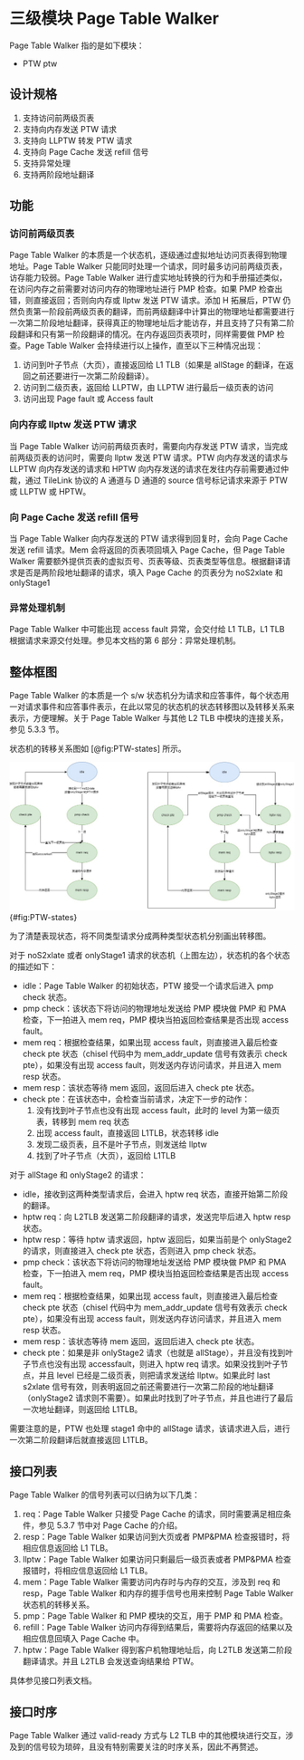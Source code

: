 
# 三级模块 Page Table Walker

Page Table Walker 指的是如下模块：

* PTW ptw

## 设计规格

1. 支持访问前两级页表
2. 支持向内存发送 PTW 请求
3. 支持向 LLPTW 转发 PTW 请求
4. 支持向 Page Cache 发送 refill 信号
5. 支持异常处理
6. 支持两阶段地址翻译

## 功能

### 访问前两级页表

Page Table Walker 的本质是一个状态机，逐级通过虚拟地址访问页表得到物理地址。Page Table Walker 只能同时处理一个请求，同时最多访问前两级页表，访存能力较弱。Page Table Walker 进行虚实地址转换的行为和手册描述类似，在访问内存之前需要对访问内存的物理地址进行 PMP 检查。如果 PMP 检查出错，则直接返回；否则向内存或 llptw 发送 PTW 请求。添加 H 拓展后，PTW 仍然负责第一阶段前两级页表的翻译，而前两级翻译中计算出的物理地址都需要进行一次第二阶段地址翻译，获得真正的物理地址后才能访存，并且支持了只有第二阶段翻译和只有第一阶段翻译的情况。在内存返回页表项时，同样需要做 PMP 检查。Page Table Walker 会持续进行以上操作，直至以下三种情况出现：

1. 访问到叶子节点（大页），直接返回给 L1 TLB（如果是 allStage 的翻译，在返回之前还要进行一次第二阶段翻译）。
2. 访问到二级页表，返回给 LLPTW，由 LLPTW 进行最后一级页表的访问
3. 访问出现 Page fault 或 Access fault

### 向内存或 llptw 发送 PTW 请求

当 Page Table Walker 访问前两级页表时，需要向内存发送 PTW 请求，当完成前两级页表的访问时，需要向 llptw 发送 PTW 请求。PTW 向内存发送的请求与 LLPTW 向内存发送的请求和 HPTW 向内存发送的请求在发往内存前需要通过仲裁，通过 TileLink 协议的 A 通道与 D 通道的 source 信号标记请求来源于 PTW 或 LLPTW 或 HPTW。

### 向 Page Cache 发送 refill 信号

当 Page Table Walker 向内存发送的 PTW 请求得到回复时，会向 Page Cache 发送 refill 请求。Mem 会将返回的页表项回填入 Page Cache，但 Page Table Walker 需要额外提供页表的虚拟页号、页表等级、页表类型等信息。根据翻译请求是否是两阶段地址翻译的请求，填入 Page Cache 的页表分为 noS2xlate 和 onlyStage1

### 异常处理机制

Page Table Walker 中可能出现 access fault 异常，会交付给 L1 TLB，L1 TLB 根据请求来源交付处理。参见本文档的第 6 部分：异常处理机制。

## 整体框图

Page Table Walker 的本质是一个 s/w 状态机分为请求和应答事件，每个状态用一对请求事件和应答事件表示，在此以常见的状态机的状态转移图以及转移关系来表示，方便理解。关于 Page Table Walker 与其他 L2 TLB 中模块的连接关系，参见 5.3.3 节。

状态机的转移关系图如 [@fig:PTW-states] 所示。

![Page Table Walker 状态机的状态转移图](../figure/image40.jpeg){#fig:PTW-states}

为了清楚表现状态，将不同类型请求分成两种类型状态机分别画出转移图。

对于 noS2xlate 或者 onlyStage1 请求的状态机（上图左边），状态机的各个状态的描述如下：

* idle：Page Table Walker 的初始状态，PTW 接受一个请求后进入 pmp check 状态。
* pmp check：该状态下将访问的物理地址发送给 PMP 模块做 PMP 和 PMA 检查，下一拍进入 mem req，PMP 模块当拍返回检查结果是否出现 access fault。
* mem req：根据检查结果，如果出现 access fault，则直接进入最后检查 check pte 状态（chisel 代码中为 mem_addr_update 信号有效表示 check pte），如果没有出现 access fault，则发送内存访问请求，并且进入 mem resp 状态。
* mem resp：该状态等待 mem 返回，返回后进入 check pte 状态。
* check pte：在该状态中，会检查当前请求，决定下一步的动作：
    1. 没有找到叶子节点也没有出现 access fault，此时的 level 为第一级页表，转移到 mem req 状态
    2. 出现 access fault，直接返回 L1TLB，状态转移 idle
    3. 发现二级页表，且不是叶子节点，则发送给 llptw
    4. 找到了叶子节点（大页），返回给 L1TLB

对于 allStage 和 onlyStage2 的请求：

* idle，接收到这两种类型请求后，会进入 hptw req 状态，直接开始第二阶段的翻译。
* hptw req：向 L2TLB 发送第二阶段翻译的请求，发送完毕后进入 hptw resp 状态。
* hptw resp：等待 hptw 请求返回，hptw 返回后，如果当前是个 onlyStage2 的请求，则直接进入 check pte 状态，否则进入 pmp check 状态。
* pmp check：该状态下将访问的物理地址发送给 PMP 模块做 PMP 和 PMA 检查，下一拍进入 mem req，PMP 模块当拍返回检查结果是否出现 access fault。
* mem req：根据检查结果，如果出现 access fault，则直接进入最后检查 check pte 状态（chisel 代码中为 mem_addr_update 信号有效表示 check pte），如果没有出现 access fault，则发送内存访问请求，并且进入 mem resp 状态。
* mem resp：该状态等待 mem 返回，返回后进入 check pte 状态。
* check pte：如果是非 onlyStage2 请求（也就是 allStage），并且没有找到叶子节点也没有出现 accessfault，则进入 hptw req 请求。如果没找到叶子节点，并且 level 已经是二级页表，则把请求发送给 llptw。如果此时 last s2xlate 信号有效，则表明返回之前还需要进行一次第二阶段的地址翻译（onlyStage2 请求则不需要）。如果此时找到了叶子节点，并且也进行了最后一次地址翻译，则返回给 L1TLB。

需要注意的是，PTW 也处理 stage1 命中的 allStage 请求，该请求进入后，进行一次第二阶段翻译后就直接返回 L1TLB。

## 接口列表

Page Table Walker 的信号列表可以归纳为以下几类：

1.  req：Page Table Walker 只接受 Page Cache 的请求，同时需要满足相应条件，参见 5.3.7 节中对 Page Cache 的介绍。
2.  resp：Page Table Walker 如果访问到大页或者 PMP&PMA 检查报错时，将相应信息返回给 L1 TLB。
3.  llptw：Page Table Walker 如果访问只剩最后一级页表或者 PMP&PMA 检查报错时，将相应信息返回给 L1 TLB。
4.  mem：Page Table Walker 需要访问内存时与内存的交互，涉及到 req 和 resp，Page Table Walker 和内存的握手信号也用来控制 Page Table Walker 状态机的转移关系。
5.  pmp：Page Table Walker 和 PMP 模块的交互，用于 PMP 和 PMA 检查。
6.  refill：Page Table Walker 访问内存得到结果后，需要将内存返回的结果以及相应信息回填入 Page Cache 中。
7.  hptw：Page Table Walker 得到客户机物理地址后，向 L2TLB 发送第二阶段翻译请求。并且 L2TLB 会发送查询结果给 PTW。

具体参见接口列表文档。

## 接口时序

Page Table Walker 通过 valid-ready 方式与 L2 TLB 中的其他模块进行交互，涉及到的信号较为琐碎，且没有特别需要关注的时序关系，因此不再赘述。
